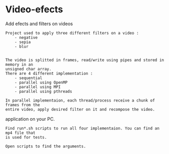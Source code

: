 # Video-efects
Add efects and filters on videos

	Project used to apply three different filters on a video :
		- negative
		- sepia
		- blur


	The video is splitted in frames, read/write using pipes and stored in memory in an
	unsigned char array. 
	There are 4 different implementation :
		- sequential
		- parallel using OpenMP
		- parallel using MPI
		- parallel using pthreads

	In parallel implementaion, each thread/process receive a chunk of frames from the
	entire video, apply desired filter on it and recompose the video.

application on your PC.

	Find run*.sh scripts to run all four implementaion. You can find an mp4 file that
	is used for tests.

	Open scripts to find the arguments.
